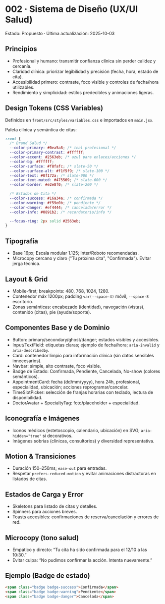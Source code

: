 # 002 · Sistema de Diseño (UX/UI Salud)

Estado: Propuesto · Última actualización: 2025-10-03

## Principios

- Profesional y humano: transmitir confianza clínica sin perder calidez y cercanía.
- Claridad clínica: priorizar legibilidad y precisión (fecha, hora, estado de cita).
- Accesibilidad primero: contraste, foco visible y controles de fecha/hora utilizables.
- Rendimiento y simplicidad: estilos predecibles y animaciones ligeras.

## Design Tokens (CSS Variables)

Definidos en `front/src/styles/variables.css` e importados en `main.jsx`.

Paleta clínica y semántica de citas:

```css
:root {
  /* Brand Salud */
  --color-primary: #0ea5a8; /* teal profesional */
  --color-primary-contrast: #ffffff;
  --color-accent: #2563eb; /* azul para enlaces/acciones */
  --color-bg: #ffffff;
  --color-surface: #f8fafc; /* slate-50 */
  --color-surface-alt: #f1f5f9; /* slate-100 */
  --color-text: #0f172a; /* slate-900 */
  --color-text-muted: #475569; /* slate-600 */
  --color-border: #e2e8f0; /* slate-200 */

  /* Estados de Cita */
  --color-success: #16a34a; /* confirmada */
  --color-warning: #f59e0b; /* pendiente */
  --color-danger: #ef4444; /* cancelada/error */
  --color-info: #0891b2; /* recordatorio/info */

  --focus-ring: 2px solid #2563eb;
}
```

## Tipografía

- Base 16px; Escala modular 1.125; Inter/Roboto recomendadas.
- Microcopy cercano y claro ("Tu próxima cita", "Confirmada"). Evitar jerga técnica.

## Layout & Grid

- Mobile-first; breakpoints: 480, 768, 1024, 1280.
- Contenedor máx 1200px; padding `var(--space-4)` móvil, `--space-8` escritorio.
- Zonas semánticas: encabezado (identidad), navegación (vistas), contenido (citas), pie (ayuda/soporte).

## Componentes Base y de Dominio

- Button: primary/secondary/ghost/danger; estados visibles y accesibles.
- Input/TextField: etiquetas claras; ejemplo de fecha/hora; `aria-invalid` y `aria-describedby`.
- Card: contenedor limpio para información clínica (sin datos sensibles innecesarios).
- Navbar: simple, alto contraste, foco visible.
- Badge de Estado: Confirmada, Pendiente, Cancelada, No-show (colores semánticos).
- AppointmentCard: fecha (dd/mm/yyyy), hora 24h, profesional, especialidad, ubicación; acciones reprogramar/cancelar.
- TimeSlotPicker: selección de franjas horarias con teclado, lectura de disponibilidad.
- DoctorAvatar + SpecialtyTag: foto/placeholder + especialidad.

## Iconografía e Imágenes

- Iconos médicos (estetoscopio, calendario, ubicación) en SVG; `aria-hidden="true"` si decorativos.
- Imágenes sobrias (clínicas, consultorios) y diversidad representativa.

## Motion & Transiciones

- Duración 150–250ms; `ease-out` para entradas.
- Respetar `prefers-reduced-motion` y evitar animaciones distractoras en listados de citas.

## Estados de Carga y Error

- Skeletons para listado de citas y detalles.
- Spinners para acciones breves.
- Toasts accesibles: confirmaciones de reserva/cancelación y errores de red.

## Microcopy (tono salud)

- Empático y directo: “Tu cita ha sido confirmada para el 12/10 a las 10:30.”
- Evitar culpa: “No pudimos confirmar la acción. Intenta nuevamente.”

## Ejemplo (Badge de estado)

```html
<span class="badge badge-success">Confirmada</span>
<span class="badge badge-warning">Pendiente</span>
<span class="badge badge-danger">Cancelada</span>
```
